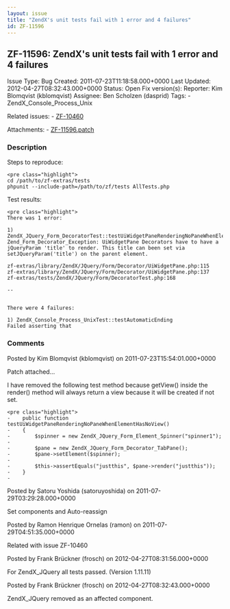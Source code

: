 ```yaml
---
layout: issue
title: "ZendX's unit tests fail with 1 error and 4 failures"
id: ZF-11596
---
```


ZF-11596: ZendX's unit tests fail with 1 error and 4 failures
-------------------------------------------------------------

 Issue Type: Bug Created: 2011-07-23T11:18:58.000+0000 Last Updated: 2012-04-27T08:32:43.000+0000 Status: Open Fix version(s): 
 Reporter:  Kim Blomqvist (kblomqvist)  Assignee:  Ben Scholzen (dasprid)  Tags: - ZendX\_Console\_Process\_Unix
 
 Related issues: - [ZF-10460](/issues/browse/ZF-10460)
 
 Attachments: - [ZF-11596.patch](/issues/secure/attachment/14533/ZF-11596.patch)
 
### Description

Steps to reproduce:

 
    <pre class="highlight">
    cd /path/to/zf-extras/tests
    phpunit --include-path=/path/to/zf/tests AllTests.php


Test results:

 
    <pre class="highlight">
    There was 1 error:
    
    1) ZendX_JQuery_Form_DecoratorTest::testUiWidgetPaneRenderingNoPaneWhenElementHasNoView
    Zend_Form_Decorator_Exception: UiWidgetPane Decorators have to have a jQueryParam 'title' to render. This title can been set via setJQueryParam('title') on the parent element.
    
    zf-extras/library/ZendX/JQuery/Form/Decorator/UiWidgetPane.php:115
    zf-extras/library/ZendX/JQuery/Form/Decorator/UiWidgetPane.php:137
    zf-extras/tests/ZendX/JQuery/Form/DecoratorTest.php:168
    
    --
    
    
    There were 4 failures:
    
    1) ZendX_Console_Process_UnixTest::testAutomaticEnding
    Failed asserting that 

 

 

### Comments

Posted by Kim Blomqvist (kblomqvist) on 2011-07-23T15:54:01.000+0000

Patch attached...

I have removed the following test method because getView() inside the render() method will always return a view because it will be created if not set.

 
    <pre class="highlight">
    -    public function testUiWidgetPaneRenderingNoPaneWhenElementHasNoView()
    -    {
    -        $spinner = new ZendX_JQuery_Form_Element_Spinner("spinner1");
    -
    -        $pane = new ZendX_JQuery_Form_Decorator_TabPane();
    -        $pane->setElement($spinner);
    -
    -        $this->assertEquals("justthis", $pane->render("justthis"));
    -    }
    -


 

 

Posted by Satoru Yoshida (satoruyoshida) on 2011-07-29T03:29:28.000+0000

Set components and Auto-reassign

 

 

Posted by Ramon Henrique Ornelas (ramon) on 2011-07-29T04:51:35.000+0000

Related with issue ZF-10460

 

 

Posted by Frank Brückner (frosch) on 2012-04-27T08:31:56.000+0000

For ZendX\_JQuery all tests passed. (Version 1.11.11)

 

 

Posted by Frank Brückner (frosch) on 2012-04-27T08:32:43.000+0000

ZendX\_JQuery removed as an affected component.

 

 
